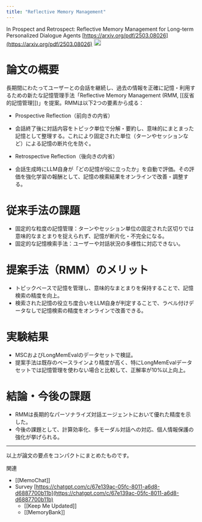 ```yaml
---
title: "Reflective Memory Management"
---
```


In Prospect and Retrospect: Reflective Memory Management for Long-term Personalized Dialogue Agents
[https://arxiv.org/pdf/2503.08026](https://arxiv.org/pdf/2503.08026)
<img src='https://scrapbox.io/api/pages/nishio/GPT-4.5/icon' alt='GPT-4.5.icon' height="19.5"/>
# 論文の概要
長期間にわたってユーザーとの会話を継続し、過去の情報を正確に記憶・利用するための新たな記憶管理手法「Reflective Memory Management (RMM, [[反省的記憶管理]])」を提案。RMMは以下2つの要素から成る：

- Prospective Reflection（前向きの内省）
- 会話終了後に対話内容をトピック単位で分解・要約し、意味的にまとまった記憶として整理する。これにより固定された単位（ターンやセッションなど）による記憶の断片化を防ぐ。

- Retrospective Reflection（後向きの内省）
- 会話生成時にLLM自身が「どの記憶が役に立ったか」を自動で評価。その評価を強化学習の報酬として、記憶の検索結果をオンラインで改善・調整する。

# 従来手法の課題
- 固定的な粒度の記憶管理：ターンやセッション単位の固定された区切りでは意味的なまとまりを捉えられず、記憶が断片化・不完全になる。
- 固定的な記憶検索手法：ユーザーや対話状況の多様性に対応できない。

# 提案手法（RMM）のメリット
- トピックベースで記憶を管理し、意味的なまとまりを保持することで、記憶検索の精度を向上。
- 検索された記憶の役立ち度合いをLLM自身が判定することで、ラベル付けデータなしで記憶検索の精度をオンラインで改善できる。

# 実験結果
- MSCおよびLongMemEvalのデータセットで検証。
- 提案手法は既存のベースラインより精度が高く、特にLongMemEvalデータセットでは記憶管理を使わない場合と比較して、正解率が10%以上向上。

# 結論・今後の課題
- RMMは長期的なパーソナライズ対話エージェントにおいて優れた精度を示した。
- 今後の課題として、計算効率化、多モーダル対話への対応、個人情報保護の強化が挙げられる。

---

以上が論文の要点をコンパクトにまとめたものです。


関連
- [[MemoChat]]
- Survey [https://chatgpt.com/c/67e139ac-05fc-8011-a6d8-d6887700b11b](https://chatgpt.com/c/67e139ac-05fc-8011-a6d8-d6887700b11b)
    - [[Keep Me Updated]]
    - [[MemoryBank]]
